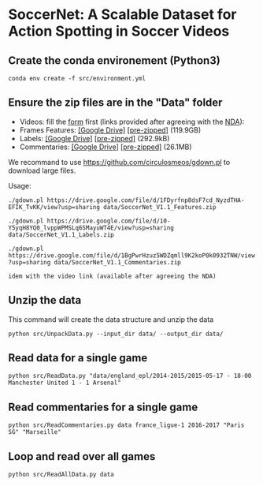 # SoccerNet: A Scalable Dataset for Action Spotting in Soccer Videos



## Create the conda environement (Python3)
`conda env create -f src/environment.yml`


## Ensure the zip files are in the "Data" folder
- Videos: fill the [form](https://goo.gl/forms/HXsBbBw6QFMhLvj13) first (links provided after agreeing with the 
[NDA](https://drive.google.com/file/d/1_e9oZ3rp6hHA2Hm2tjUDMBXYqVrlUKwj/view?usp=sharing)):
- Frames Features: 
[[Google Drive]](https://drive.google.com/drive/folders/1qkIeQCGaHg0_CUCHvh3hQFTlq26D20Ts?usp=sharing) 
[[pre-zipped]](https://drive.google.com/file/d/1FDyrfnp8dsF7cd_NyzdTHA-EFIK_TvKK/view?usp=sharing) (119.9GB)
- Labels: 
[[Google Drive]](https://drive.google.com/drive/folders/1j95bI6G8q434K22wxWRvz2ymA8FF3rei?usp=sharing) 
[[pre-zipped]](https://drive.google.com/file/d/10-Y5yqH8YQ0_lvppWPMSLq6SMayuWT4E/view?usp=sharing) (292.9kB)
- Commentaries: 
[[Google Drive]](https://drive.google.com/drive/folders/1XD7Kiqw7rsmMn6fYDxN82BdlD_HfkF49?usp=sharing) 
[[pre-zipped]](https://drive.google.com/file/d/1BgPwrHzuz5WDZqmll9K2koP0k0932TNW/view?usp=sharing) (26.1MB)
 


We recommand to use https://github.com/circulosmeos/gdown.pl to download large files.

Usage:

`./gdown.pl https://drive.google.com/file/d/1FDyrfnp8dsF7cd_NyzdTHA-EFIK_TvKK/view?usp=sharing data/SoccerNet_V1.1_Features.zip`

`./gdown.pl https://drive.google.com/file/d/10-Y5yqH8YQ0_lvppWPMSLq6SMayuWT4E/view?usp=sharing data/SoccerNet_V1.1_Labels.zip`

`./gdown.pl https://drive.google.com/file/d/1BgPwrHzuz5WDZqmll9K2koP0k0932TNW/view?usp=sharing data/SoccerNet_V1.1_Commentaries.zip`

`idem with the video link (available after agreeing the NDA)`




## Unzip the data
This command will create the data structure and unzip the data

`python src/UnpackData.py --input_dir data/ --output_dir data/`


## Read data for a single game
`python src/ReadData.py "data/england_epl/2014-2015/2015-05-17 - 18-00 Manchester United 1 - 1 Arsenal"`


## Read commentaries for a single game
`python src/ReadCommentaries.py data france_ligue-1 2016-2017 "Paris SG" "Marseille"`


## Loop and read over all games
`python src/ReadAllData.py data`
